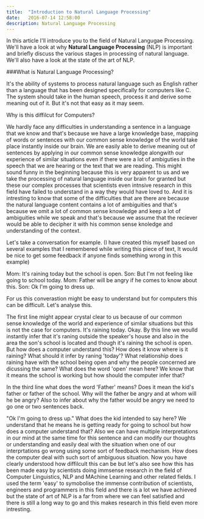 ```yaml
---
title:  "Introduction to Natural Language Processing"
date:   2016-07-14 12:58:00
description: Natural Language Processing
---
```




In this article I'll introduce you to the field of Natural Langugae Processing. We'll have a look at why **Natural Language Processing** (NLP) is important and briefly discuss the various stages in processing of natural language. We'll also have a look at the state of the art of NLP.  

###What is Natural Language Processing?

It's the ability of systems to process natural language such as English rather than a language that has been designed specifically for computers like C. The system should take in the human speech, process it and derive some meaning out of it. But it's not that easy as it may seem. 

Why is this diffilcut for Computers?

We hardly face any difficulties in understanding a sentence in a language that we know and that's because we have a large knowledge base, mapping of words or sentences with our common sense knowledge of the world take place instantly inside our brain. We are easily able to derive meaning out of sentences by applying in our common sense knowledge alongwith our experience of similar situations even if there were a lot of ambiguties in the speech that we are hearing or the text that we are reading. This might sound funny in the beginning because this is very apparent to us and we take the processing of natural language inside our brain for granted but these our complex processes that scientists even intnsive research in this field have failed to understand in a way they would have loved to. And it is intresting to know that some of the difficulties that are there are because the natural language content contains a lot of ambiguities and that's because we omit a lot of common sense knowledge and keep a lot of ambiguities while we speak and that's because we assume that the reciever would be able to decipher it with his common sense knoledge and understanding of the context.

Let's take a conversation for example. (I have created this myself based on several examples that I remembered while writing this piece of text, It would be nice to get some feedback if anyone finds something wrong in this example)

Mom: It's raining today but the school is open.
Son: But I'm not feeling like going to school today.
Mom: Father will be angry if he comes to know about this.
Son: Ok I'm going to dress up.

For us this converastion might be easy to understand but for computers this can be difficult. Let's analyse this.

The first line might appear crystal clear to us because of our common sense knowledge of the world and experience of similar situations but this is not the case for computers. It's raining today. Okay. By this line we woulld instantly infer that it's raning outside the speaker's house and also in the area the son's school is located and though it's raining the school is open. But how does a computer understand this? How does it know where is it raining? What should it infer by raning 'today'? What relationship does raining have with the school being open and why the people concerned are dicussing the same? What does the word 'open' mean here? We know that it means the school is working but how should the computer infer that? 

In the third line what does the word 'Father' means? Does it mean the kid's father or father of the school. Why will the father be angry and at whom will he be angry? Also to infer about why the father would be angry we need to go one or two sentences back. 

"Ok I'm going to dress up." What does the kid intended to say here? We understand that he means he is getting ready for going to school but how does a computer understand that? Also we can have multiple interpretations in our mind at the same time for this sentence and can modify our thoughts or understanding and easily deal with the situation when one of our interprtations go wrong using some sort of feedback mechanism. How does the computer deal with such sort of ambiguous situation. Now you have clearly understood how diffilcult this can be but let's also see how this has been made easy by scientists doing immsense research in the field of Computer Linguistics, NLP and MAchine Learning and other related fields. I used the term 'easy' to symobolise the immense contribution of scientists, engineers and programmers in this field and there is a lot we have achieved but the state of art of NLP is a far from where we can feel satisfied and there is still a long way to go and this makes research in this field even more intresting.

  




